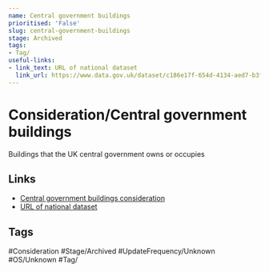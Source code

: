 ```yaml
---
name: Central government buildings
prioritised: 'False'
slug: central-government-buildings
stage: Archived
tags:
- Tag/
useful-links:
- link_text: URL of national dataset
  link_url: https://www.data.gov.uk/dataset/c186e17f-654d-4134-aed7-b3f13469546a/central-government-welsh-ministers-and-local-government-including-property-and-land
---
```


# Consideration/Central government buildings

Buildings that the UK central government owns or occupies

## Links

* [Central government buildings consideration](https://design.planning.data.gov.uk/planning-consideration/central-government-buildings)
* [URL of national dataset](https://www.data.gov.uk/dataset/c186e17f-654d-4134-aed7-b3f13469546a/central-government-welsh-ministers-and-local-government-including-property-and-land)

## Tags

#Consideration #Stage/Archived #UpdateFrequency/Unknown #OS/Unknown #Tag/